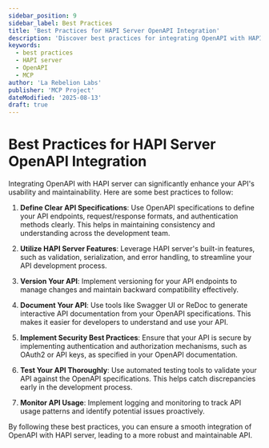 ```yaml
---
sidebar_position: 9
sidebar_label: Best Practices
title: 'Best Practices for HAPI Server OpenAPI Integration'
description: 'Discover best practices for integrating OpenAPI with HAPI server, including schema design, endpoint management, and more.'
keywords:
  - best practices
  - HAPI server
  - OpenAPI
  - MCP
author: 'La Rebelion Labs'
publisher: 'MCP Project'
dateModified: '2025-08-13'
draft: true
---
```


# Best Practices for HAPI Server OpenAPI Integration

Integrating OpenAPI with HAPI server can significantly enhance your API's usability and maintainability. Here are some best practices to follow:

1. **Define Clear API Specifications**: Use OpenAPI specifications to define your API endpoints, request/response formats, and authentication methods clearly. This helps in maintaining consistency and understanding across the development team.

2. **Utilize HAPI Server Features**: Leverage HAPI server's built-in features, such as validation, serialization, and error handling, to streamline your API development process.

3. **Version Your API**: Implement versioning for your API endpoints to manage changes and maintain backward compatibility effectively.

4. **Document Your API**: Use tools like Swagger UI or ReDoc to generate interactive API documentation from your OpenAPI specifications. This makes it easier for developers to understand and use your API.

5. **Implement Security Best Practices**: Ensure that your API is secure by implementing authentication and authorization mechanisms, such as OAuth2 or API keys, as specified in your OpenAPI documentation.

6. **Test Your API Thoroughly**: Use automated testing tools to validate your API against the OpenAPI specifications. This helps catch discrepancies early in the development process.

7. **Monitor API Usage**: Implement logging and monitoring to track API usage patterns and identify potential issues proactively.

By following these best practices, you can ensure a smooth integration of OpenAPI with HAPI server, leading to a more robust and maintainable API.